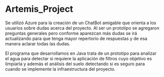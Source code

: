 # Artemis_Project

Se utilizó Azure para la creación de un ChatBot amigable que orienta a los usuarios sobre dudas acerca del proyecto. Al ser un prototipo se agregaron preguntas generales pero conforme aparezcan más dudas se irá actualizando para que tenga mayor repertorio de respuestas y de esa manera aclarar todas las dudas.

El programa que desarrollamos en Java trata de un prototipo para analizar el agua para detectar si requiere la aplicación de filtros cuyo objetivo es limpiarla y además el análisis del suelo detectando si es seguro para cuando se implemente la infraestructura del proyecto. 
